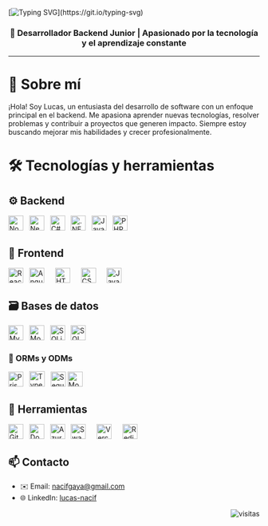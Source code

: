 [![Typing SVG](https://readme-typing-svg.herokuapp.com?color=FF3670&size=35&center=true&vCenter=true&width=1000&lines=Hola,+soy+Lucas!)](https://git.io/typing-svg)

<h3 align="center">🚀 Desarrollador Backend Junior | Apasionado por la tecnología y el aprendizaje constante</h3>

---

# 💫 Sobre mí


¡Hola! Soy Lucas, un entusiasta del desarrollo de software con un enfoque principal en el backend. Me apasiona aprender nuevas tecnologías, resolver problemas y contribuir a proyectos que generen impacto. Siempre estoy buscando mejorar mis habilidades y crecer profesionalmente.

# 🛠️ Tecnologías y herramientas

## ⚙️ Backend  
<img src="https://cdn.jsdelivr.net/gh/devicons/devicon/icons/nodejs/nodejs-original.svg" width="30px" title="Node.js" /> &nbsp;
<img src="https://cdn.jsdelivr.net/gh/devicons/devicon/icons/nestjs/nestjs-original.svg" width="30px" title="NestJS" /> &nbsp;
<img src="https://cdn.jsdelivr.net/gh/devicons/devicon/icons/csharp/csharp-original.svg" width="30px" title="C#" /> &nbsp;
<img src="https://cdn.jsdelivr.net/gh/devicons/devicon/icons/dot-net/dot-net-original.svg" width="30px" title=".NET" /> &nbsp;
<img src="https://cdn.jsdelivr.net/gh/devicons/devicon/icons/java/java-original.svg" width="30px" title="Java" /> &nbsp;
<img src="https://cdn.jsdelivr.net/gh/devicons/devicon/icons/php/php-original.svg" width="30px" title="PHP" />

## 🎨 Frontend  
<img src="https://cdn.jsdelivr.net/gh/devicons/devicon/icons/react/react-original.svg" width="30px" title="React" /> &nbsp;
<img src="https://cdn.jsdelivr.net/gh/devicons/devicon/icons/angularjs/angularjs-plain.svg" width="30px" title="AngularJS" /> &emsp;
<img src="https://cdn.jsdelivr.net/gh/devicons/devicon/icons/html5/html5-original.svg" width="30px" title="HTML5" /> &emsp;
<img src="https://cdn.jsdelivr.net/gh/devicons/devicon/icons/css3/css3-original.svg" width="30px" title="CSS3" /> &emsp;
<img src="https://cdn.jsdelivr.net/gh/devicons/devicon/icons/javascript/javascript-original.svg" width="30px" title="JavaScript" />

## 🗃️ Bases de datos  
<img src="https://cdn.jsdelivr.net/gh/devicons/devicon/icons/mysql/mysql-original.svg" width="30px" title="MySQL" /> &nbsp;
<img src="https://cdn.jsdelivr.net/gh/devicons/devicon/icons/mongodb/mongodb-plain.svg" width="30px" title="MongoDB" /> &nbsp;
<img src="https://cdn.jsdelivr.net/gh/devicons/devicon/icons/sqlite/sqlite-original.svg" width="30px" title="SQLite" /> &nbsp;
<img src="https://cdn.jsdelivr.net/gh/devicons/devicon/icons/microsoftsqlserver/microsoftsqlserver-plain.svg" width="30px" title="SQL Server" /> &nbsp;

### 🔌 ORMs y ODMs  
<img src="https://cdn.jsdelivr.net/gh/devicons/devicon/icons/prisma/prisma-original.svg" width="30px" title="Prisma" /> &nbsp;
<img src="https://avatars.githubusercontent.com/u/20165699?s=200&v=4" width="31px" title="TypeORM" /> &nbsp;
<img src="https://cdn.jsdelivr.net/gh/devicons/devicon/icons/sequelize/sequelize-original.svg" width="30px" title="Sequelize" />
<img src="https://cdn.jsdelivr.net/gh/devicons/devicon/icons/mongoose/mongoose-original.svg" width="30px" title="Mongoose" /> &nbsp;

## 🔧 Herramientas  
<img src="https://cdn.jsdelivr.net/gh/devicons/devicon/icons/git/git-original.svg" width="30px" title="Git" /> &nbsp;
<img src="https://cdn.jsdelivr.net/gh/devicons/devicon/icons/docker/docker-original.svg" width="30px" title="Docker" /> &nbsp;
<img src="https://cdn.jsdelivr.net/gh/devicons/devicon/icons/azure/azure-plain.svg" width="30px" title="Azure" /> &nbsp;
<img src="https://cdn.jsdelivr.net/gh/devicons/devicon/icons/swagger/swagger-original.svg" width="30px" title="Swagger" /> &emsp;
<img src="https://cdn.jsdelivr.net/gh/devicons/devicon/icons/vercel/vercel-original.svg" width="30px" title="Vercel" /> &emsp;
<img src="https://cdn.jsdelivr.net/gh/devicons/devicon/icons/redis/redis-original.svg" width="30px" title="Redis" /> 

## 📫 Contacto

- ✉️ Email: nacifgaya@gmail.com  
- 🌐 LinkedIn: [lucas-nacif](https://www.linkedin.com/in/lucasnacifgaya)  



<p align="right">
  <img src="https://komarev.com/ghpvc/?username=lucasnacif&label=Profile%20views&color=0e75b6&style=flat" alt="visitas" />
</p>
